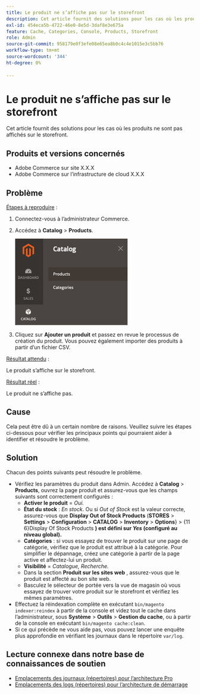 ```yaml
---
title: Le produit ne s’affiche pas sur le storefront
description: Cet article fournit des solutions pour les cas où les produits ne sont pas affichés sur le storefront.
exl-id: 454eca5b-4722-46e0-8e5d-3daf8e3e675a
feature: Cache, Categories, Console, Products, Storefront
role: Admin
source-git-commit: 958179e0f3efe08e65ea8b0c4c4e1015e3c5bb76
workflow-type: tm+mt
source-wordcount: '344'
ht-degree: 0%

---
```


# Le produit ne s’affiche pas sur le storefront

Cet article fournit des solutions pour les cas où les produits ne sont pas affichés sur le storefront.

## Produits et versions concernés

* Adobe Commerce sur site X.X.X
* Adobe Commerce sur l’infrastructure de cloud X.X.X

## Problème

<u>Étapes à reproduire</u> :

1. Connectez-vous à l’administrateur Commerce.
1. Accédez à **Catalog** > **Products**.

   ![open_product_page_magento_2.4.1.png](assets/open_product_page_magento_2.4.1.png)

1. Cliquez sur **Ajouter un produit** et passez en revue le processus de création du produit. Vous pouvez également importer des produits à partir d’un fichier CSV.

<u>Résultat attendu</u> :

Le produit s’affiche sur le storefront.

<u>Résultat réel</u> :

Le produit ne s’affiche pas.

## Cause

Cela peut être dû à un certain nombre de raisons. Veuillez suivre les étapes ci-dessous pour vérifier les principaux points qui pourraient aider à identifier et résoudre le problème.

## Solution

Chacun des points suivants peut résoudre le problème.

* Vérifiez les paramètres du produit dans Admin. Accédez à **Catalog** > **Products**, ouvrez la page produit et assurez-vous que les champs suivants sont correctement configurés :
   * **Activer le produit** = *Oui.*
   * **État du stock** : *En stock*. Ou si *Out of Stock* est la valeur correcte, assurez-vous que **Display Out of Stock Products** (**STORES** > **Settings** > **Configuration** > **CATALOG** > **Inventory** > **Options**&rbrace; > {11 6}Display Of Stock Products **) est défini sur *Yes* (configuré au niveau global).**
   * **Catégories** : si vous essayez de trouver le produit sur une page de catégorie, vérifiez que le produit est attribué à la catégorie. Pour simplifier le dépannage, créez une catégorie à partir de la page active et affectez-lui un produit.
   * **Visibilité** = *Catalogue, Recherche.*
   * Dans la section **Produit sur les sites web** , assurez-vous que le produit est affecté au bon site web.
   * Basculez le sélecteur de portée vers la vue de magasin où vous essayez de trouver votre produit sur le storefront et vérifiez les mêmes paramètres.
* Effectuez la réindexation complète en exécutant `bin/magento indexer:reindex` à partir de la console et videz tout le cache dans l’administrateur, sous **Système** > **Outils** > **Gestion du cache**, ou à partir de la console en exécutant `bin/magento cache:clean`.
* Si ce qui précède ne vous aide pas, vous pouvez lancer une enquête plus approfondie en vérifiant les journaux dans le répertoire `var/log`.

## Lecture connexe dans notre base de connaissances de soutien

* [Emplacements des journaux (répertoires) pour l’architecture Pro](/help/how-to/general/log-locations-directories-for-pro-plan-integration-staging-production.md)
* [Emplacements des logs (répertoires) pour l’architecture de démarrage](/help/how-to/general/log-locations-directories-for-starter-plan.md)
